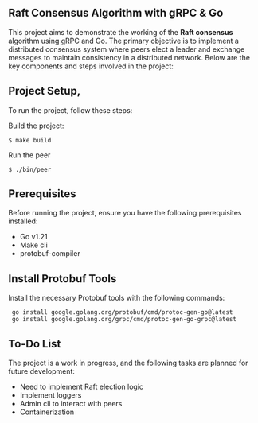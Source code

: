 ## Raft Consensus Algorithm with gRPC & Go

This project aims to demonstrate the working of the **Raft consensus** algorithm using gRPC and Go. The primary objective is
to implement a distributed consensus system where peers elect a leader and exchange messages to maintain consistency 
in a distributed network. Below are the key components and steps involved in the project:

## Project Setup,

To run the project, follow these steps:

Build the project:

```
$ make build
```

Run the peer

```
$ ./bin/peer
```

## Prerequisites

Before running the project, ensure you have the following prerequisites installed:

* Go v1.21
* Make cli
* protobuf-compiler

## Install Protobuf Tools

Install the necessary Protobuf tools with the following commands:

```
 go install google.golang.org/protobuf/cmd/protoc-gen-go@latest
 go install google.golang.org/grpc/cmd/protoc-gen-go-grpc@latest
```

## To-Do List

The project is a work in progress, and the following tasks are planned for future development:

* Need to implement Raft election logic
* Implement loggers
* Admin cli to interact with peers
* Containerization
